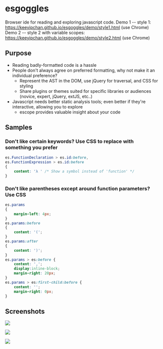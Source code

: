 esgoggles
=========

Browser ide for reading and exploring javascript code.
Demo 1 -- style 1: https://keeyipchan.github.io/esgoggles/demo/style1.html (use Chrome)
Demo 2 -- style 2 with variable scopes: https://keeyipchan.github.io/esgoggles/demo/style2.html (use Chrome)

## Purpose

* Reading badly-formatted code is a hassle
* People don't always agree on preferred formatting, why not make it an individual preference?
	* Represent the AST in the DOM, use jQuery for traversal, and CSS for styling
	* Share plugins or themes suited for specific libraries or audiences (novice, expert, jQuery, extJS, etc..)
* Javascript needs better static analysis tools; even better if they're interactive, allowing you to explore
	* escope provides valuable insight about your code

## Samples

### Don't like certain keywords? Use CSS to replace with something you prefer
```css
es.FunctionDeclaration > es.id:before,
es.FunctionExpression > es.id:before
{
	content: 'λ ' /* Show a symbol instead of 'function' */
}
```

### Don't like parentheses except around function parameters? Use CSS
```css
es.params
{
	margin-left: 4px;
}
es.params:before
{
	content: '(';
}
es.params:after
{
	content: ')';
}
es.params > es:before {
	content: ',';
	display:inline-block;
	margin-right: 20px;
}
es.params > es:first-child:before {
	content: '';
	margin-right: 0px;
}
```

## Screenshots

<a href="https://content.screencast.com/users/keeyipchan/folders/Jing/media/ee49cfc7-cf1a-4bf9-8bdd-c509927edad6/00000001.png"><img src="https://content.screencast.com/users/keeyipchan/folders/Jing/media/ee49cfc7-cf1a-4bf9-8bdd-c509927edad6/00000001.png"/></a>

<a href="https://content.screencast.com/users/keeyipchan/folders/Jing/media/a8f2e573-399e-417e-ac01-cde111c7116c/00000002.png"><img src="https://content.screencast.com/users/keeyipchan/folders/Jing/media/a8f2e573-399e-417e-ac01-cde111c7116c/00000002.png"/></a>

<a href="https://content.screencast.com/users/keeyipchan/folders/Jing/media/0a08e3e7-7083-4f95-bc09-0444efd41340/00000003.png"><img src="https://content.screencast.com/users/keeyipchan/folders/Jing/media/0a08e3e7-7083-4f95-bc09-0444efd41340/00000003.png"/></a>
